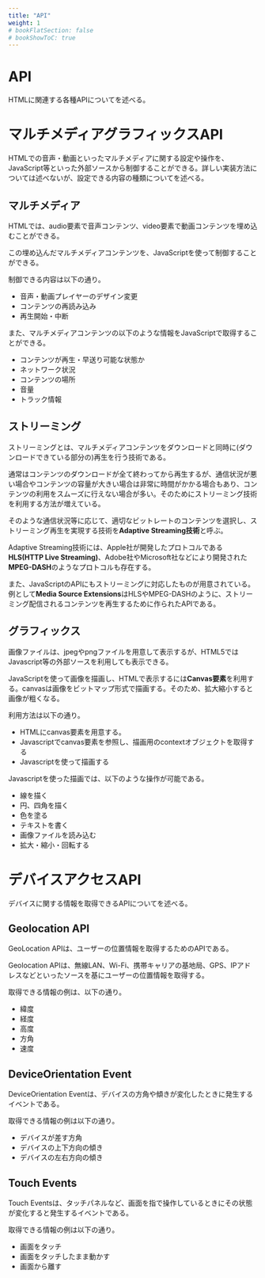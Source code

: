 ```yaml
---
title: "API"
weight: 1
# bookFlatSection: false
# bookShowToC: true
---
```


<h1>API</h1>

HTMLに関連する各種APIについてを述べる。


# マルチメディアグラフィックスAPI

HTMLでの音声・動画といったマルチメディアに関する設定や操作を、JavaScript等といった外部ソースから制御することができる。詳しい実装方法については述べないが、設定できる内容の種類についてを述べる。


## マルチメディア

HTMLでは、audio要素で音声コンテンツ、video要素で動画コンテンツを埋め込むことができる。

この埋め込んだマルチメディアコンテンツを、JavaScriptを使って制御することができる。

制御できる内容は以下の通り。

- 音声・動画プレイヤーのデザイン変更
- コンテンツの再読み込み
- 再生開始・中断

また、マルチメディアコンテンツの以下のような情報をJavaScriptで取得することができる。

- コンテンツが再生・早送り可能な状態か
- ネットワーク状況
- コンテンツの場所
- 音量
- トラック情報


## ストリーミング

ストリーミングとは、マルチメディアコンテンツをダウンロードと同時に(ダウンロードできている部分の)再生を行う技術である。

通常はコンテンツのダウンロードが全て終わってから再生するが、通信状況が悪い場合やコンテンツの容量が大きい場合は非常に時間がかかる場合もあり、コンテンツの利用をスムーズに行えない場合が多い。そのためにストリーミング技術を利用する方法が増えている。

そのような通信状況等に応じて、適切なビットレートのコンテンツを選択し、ストリーミング再生を実現する技術を**Adaptive Streaming技術**と呼ぶ。

Adaptive Streaming技術には、Apple社が開発したプロトコルである**HLS(HTTP Live Streaming)**、Adobe社やMicrosoft社などにより開発された**MPEG-DASH**のようなプロトコルも存在する。

また、JavaScriptのAPIにもストリーミングに対応したものが用意されている。例として**Media Source Extensions**はHLSやMPEG-DASHのように、ストリーミング配信されるコンテンツを再生するために作られたAPIである。


## グラフィックス

画像ファイルは、jpegやpngファイルを用意して表示するが、HTML5ではJavascript等の外部ソースを利用しても表示できる。

JavaScriptを使って画像を描画し、HTMLで表示するには**Canvas要素**を利用する。canvasは画像をビットマップ形式で描画する。そのため、拡大縮小すると画像が粗くなる。

利用方法は以下の通り。

- HTMLにcanvas要素を用意する。
- Javascriptでcanvas要素を参照し、描画用のcontextオブジェクトを取得する
- Javascriptを使って描画する

Javascriptを使った描画では、以下のような操作が可能である。

- 線を描く
- 円、四角を描く
- 色を塗る
- テキストを書く
- 画像ファイルを読み込む
- 拡大・縮小・回転する


# デバイスアクセスAPI

デバイスに関する情報を取得できるAPIについてを述べる。

## Geolocation API

GeoLocation APIは、ユーザーの位置情報を取得するためのAPIである。

Geolocation APIは、無線LAN、Wi-Fi、携帯キャリアの基地局、GPS、IPアドレスなどといったソースを基にユーザーの位置情報を取得する。

取得できる情報の例は、以下の通り。

- 緯度
- 経度
- 高度
- 方角
- 速度


## DeviceOrientation Event

DeviceOrientation Eventは、デバイスの方角や傾きが変化したときに発生するイベントである。

取得できる情報の例は以下の通り。

- デバイスが差す方角
- デバイスの上下方向の傾き
- デバイスの左右方向の傾き


## Touch Events

Touch Eventsは、タッチパネルなど、画面を指で操作しているときにその状態が変化すると発生するイベントである。

取得できる情報の例は以下の通り。

- 画面をタッチ
- 画面をタッチしたまま動かす
- 画面から離す

